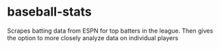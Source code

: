 # baseball-stats
Scrapes batting data from ESPN for top batters in the league. Then gives the option to more closely analyze data on individual players

